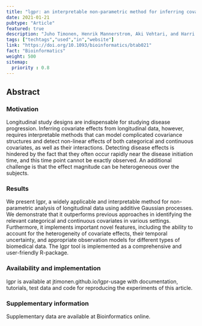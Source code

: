 ```yaml
---
title: "lgpr: an interpretable non-parametric method for inferring covariate effects from longitudinal data"
date: 2021-01-21
pubtype: "Article"
featured: true
description: "Juho Timonen, Henrik Mannerstrom, Aki Vehtari, and Harri Lahdesmaki"
tags: ["techtags","used","in","website"]
link: "https://doi.org/10.1093/bioinformatics/btab021"
fact: "Bioinformatics"
weight: 500
sitemap:
  priority : 0.8
---
```


## Abstract
### Motivation
Longitudinal study designs are indispensable for studying disease progression. Inferring covariate effects from longitudinal data, however, requires interpretable methods that can model complicated covariance structures and detect non-linear effects of both categorical and continuous covariates, as well as their interactions. Detecting disease effects is hindered by the fact that they often occur rapidly near the disease initiation time, and this time point cannot be exactly observed. An additional challenge is that the effect magnitude can be heterogeneous over the subjects.

### Results
We present lgpr, a widely applicable and interpretable method for non-parametric analysis of longitudinal data using additive Gaussian processes. We demonstrate that it outperforms previous approaches in identifying the relevant categorical and continuous covariates in various settings. Furthermore, it implements important novel features, including the ability to account for the heterogeneity of covariate effects, their temporal uncertainty, and appropriate observation models for different types of biomedical data. The lgpr tool is implemented as a comprehensive and user-friendly R-package.

### Availability and implementation
lgpr is available at jtimonen.github.io/lgpr-usage with documentation, tutorials, test data and code for reproducing the experiments of this article.

### Supplementary information
Supplementary data are available at Bioinformatics online.
